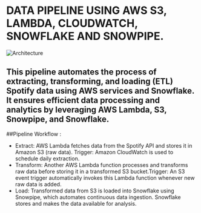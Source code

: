 # DATA PIPELINE USING AWS S3, LAMBDA, CLOUDWATCH, SNOWFLAKE AND SNOWPIPE. 
![Architecture](https://github.com/MeenaGandham/Spotify_Datapipelines/blob/main/spotify03_usingAWS_SNOWFLAKE/snowflake%202.png?raw=true)
## This pipeline automates the process of extracting, transforming, and loading (ETL) Spotify data using AWS services and Snowflake. It ensures efficient data processing and analytics by leveraging AWS Lambda, S3, Snowpipe, and Snowflake.
##Pipeline Workflow :
- Extract: AWS Lambda fetches data from the Spotify API and stores it in Amazon S3 (raw data). Trigger: Amazon CloudWatch is used to schedule daily extraction.
- Transform: Another AWS Lambda function processes and transforms raw data before storing it in a transformed S3 bucket.Trigger: An S3 event trigger automatically invokes this Lambda function whenever new raw data is added.
- Load: Transformed data from S3 is loaded into Snowflake using Snowpipe, which automates continuous data ingestion. Snowflake stores and makes the data available for analysis.
